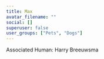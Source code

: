 ```yaml
---
title: Max
avatar_filename: ""
social: []
superuser: false
user_groups: ["Pets", "Dogs"]
---
```


Associated Human: Harry Breeuwsma
